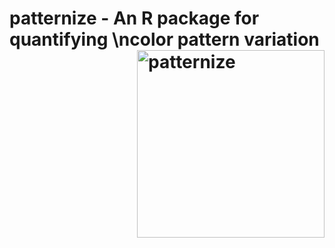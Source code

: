 # <p> patternize - An R package for quantifying \ncolor pattern variation <img src="https://cloud.githubusercontent.com/assets/6349171/22620484/f7f18d42-eb04-11e6-8e44-6b188cb1f494.png" alt="patternize" width="300" align="right"></p>


